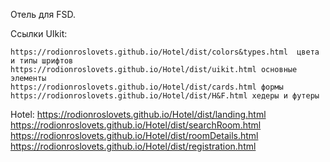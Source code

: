 Отель для FSD.

Ссылки
  UIkit:
  
    https://rodionroslovets.github.io/Hotel/dist/colors&types.html  цвета и типы шрифтов
    https://rodionroslovets.github.io/Hotel/dist/uikit.html основные элементы 
    https://rodionroslovets.github.io/Hotel/dist/cards.html формы
    https://rodionroslovets.github.io/Hotel/dist/H&F.html хедеры и футеры
    
  Hotel:
    https://rodionroslovets.github.io/Hotel/dist/landing.html
    https://rodionroslovets.github.io/Hotel/dist/searchRoom.html
    https://rodionroslovets.github.io/Hotel/dist/roomDetails.html
    https://rodionroslovets.github.io/Hotel/dist/registration.html

